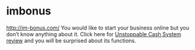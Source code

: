 # imbonus
http://im-bonus.com/
You would like to start your business online but you don’t know anything about it. Click here for <a href=http://im-bonus.com/unstoppable-cash-system-review-bonus/>Unstoppable Cash System review</a> and you will be surprised about its functions.
